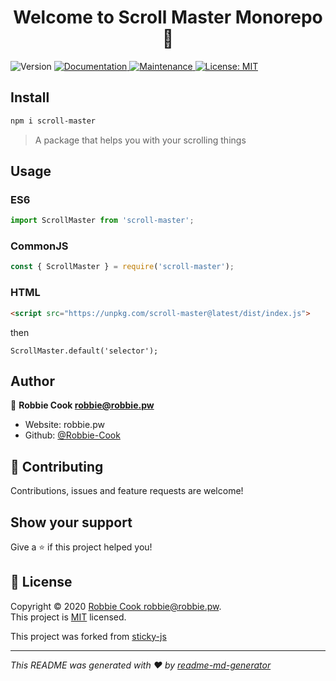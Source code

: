 <h1 align="center">Welcome to Scroll Master Monorepo 👋</h1>
<p>
  <img alt="Version" src="https://img.shields.io/badge/version-0.0.0-blue.svg?cacheSeconds=2592000" />
  <a href="https://github.com/Robbie-Cook/scroll-master#readme" target="_blank">
    <img alt="Documentation" src="https://img.shields.io/badge/documentation-yes-brightgreen.svg" />
  </a>
  <a href="https://github.com/Robbie-Cook/scroll-master/graphs/commit-activity" target="_blank">
    <img alt="Maintenance" src="https://img.shields.io/badge/Maintained%3F-yes-green.svg" />
  </a>
  <a href="https://github.com/Robbie-Cook/scroll-master/blob/master/LICENSE" target="_blank">
    <img alt="License: MIT" src="https://img.shields.io/github/license/Robbie-Cook/Scroll Master Monorepo" />
  </a>
</p>


## Install

```sh
npm i scroll-master
```

> A package that helps you with your scrolling things

## Usage

### ES6

```typescript
import ScrollMaster from 'scroll-master';
```
### CommonJS

```typescript
const { ScrollMaster } = require('scroll-master');
```
### HTML

```html
<script src="https://unpkg.com/scroll-master@latest/dist/index.js">
```

then

```
ScrollMaster.default('selector');
```

## Author

👤 **Robbie Cook <robbie@robbie.pw>**

* Website: robbie.pw
* Github: [@Robbie-Cook](https://github.com/Robbie-Cook)

## 🤝 Contributing

Contributions, issues and feature requests are welcome!

## Show your support

Give a ⭐️ if this project helped you!

## 📝 License

Copyright © 2020 [Robbie Cook <robbie@robbie.pw>](https://github.com/Robbie-Cook).<br />
This project is [MIT](https://github.com/Robbie-Cook/scroll-master/blob/master/LICENSE) licensed.

This project was forked from [sticky-js](https://github.com/rgalus/sticky-js)

***
_This README was generated with ❤️ by [readme-md-generator](https://github.com/kefranabg/readme-md-generator)_